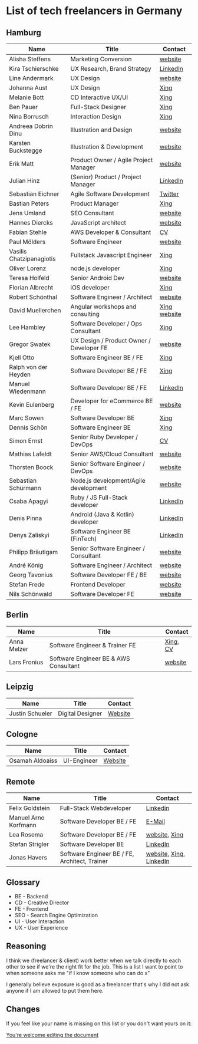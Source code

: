 # List of tech freelancers in Germany

## Hamburg

| Name                     | Title                                    | Contact                                                                              |
| ------------------------ | ---------------------------------------- | ------------------------------------------------------------------------------------ |
| Alisha Steffens          | Marketing Conversion                     | [website](https://www.alisha-steffens.de/)                                           |
| Kira Tschierschke        | UX Research, Brand Strategy              | [LinkedIn](https://www.linkedin.com/in/kira-tschierschke/)                           |
| Line Andermark           | UX Design                                | [website](https://www.andermark.com/)                                                |
| Johanna Aust             | UX Design                                | [Xing](https://www.xing.com/profile/Johanna_Aust)                                    |
| Melanie Bott             | CD Interactive UX/UI                     | [Xing](https://www.xing.com/profile/Melanie_Bott4)                                   |
| Ben Pauer                | Full-Stack Designer                      | [Xing](https://www.xing.com/profile/Benjamin_Pauer/)                                 |
| Nina Borrusch            | Interaction Design                       | [Xing](https://www.xing.com/profile/Nina_Borrusch/)                                  |
| Andreea Dobrin Dinu      | Illustration and Design                  | [website](http://summerkidworks.com/)                                                |
| Karsten Buckstegge       | Illustration & Development               | [website](https://karstenbuckstegge.de/)                                             |
| Erik Matt                | Product Owner / Agile Project Manager    | [website](https://www.erikmatt.de/)                                                  |
| Julian Hinz              | (Senior) Product / Project Manager       | [LinkedIn](https://www.linkedin.com/in/julian-hinz/)                                 |
| Sebastian Eichner        | Agile Software Development               | [Twitter](https://twitter.com/stdout)                                                |
| Bastian Peters           | Product Manager                          | [Xing](https://www.xing.com/profile/Bastian_Peters10)                                |
| Jens Umland              | SEO Consultant                           | [website](http://jumland.de/)                                                        |
| Hannes Diercks           | JavaScript architect                     | [website](https://xiphe.github.io/)                                                  |
| Fabian Stehle            | AWS Developer & Consultant               | [CV](cv.fstehle.com)                                                                 |
| Paul Mölders             | Software Engineer                        | [website](https://www.p0wl.space/)                                                   |
| Vasilis Chatzipanagiotis | Fullstack Javascript Engineer            | [Xing](https://www.xing.com/profile/Vasilis_Chatzipanagiotis)                        |
| Oliver Lorenz            | node.js developer                        | [Xing](https://www.xing.com/profile/Oliver_Lorenz29/cv)                              |
| Teresa Holfeld           | Senior Android Dev                       | [website](https://teresaholfeld.com/)                                                |
| Florian Albrecht         | iOS developer                            | [Xing](https://www.xing.com/profile/Florian_Albrecht10/cv)                           |
| Robert Schönthal         | Software Engineer / Architect            | [website](https://digitalkaoz.net)                                                   |
| David Muellerchen        | Angular workshops and consulting         | [Xing](https://www.xing.com/profile/David_Muellerchen) [website](https://webdave.de) |
| Lee Hambley              | Software Developer / Ops Consultant      | [Xing](https://www.xing.com/profile/Lee_Hambley)                                     |
| Gregor Swatek            | UX Design / Product Owner / Developer FE | [website](http://www.vonfoorn.com)                                                   |
| Kjell Otto               | Software Engineer BE / FE                | [Xing](https://www.xing.com/profile/Kjell_Otto/cv)                                   |
| Ralph von der Heyden     | Software Developer BE / FE               | [Xing](https://www.xing.com/profile/Ralph_vonderHeyden)                              |
| Manuel Wiedenmann        | Software Developer BE / FE               | [LinkedIn](https://www.linkedin.com/in/manuel-wiedenmann/)                           |
| Kevin Eulenberg          | Developer for eCommerce BE / FE          | [website](http://frontend.hamburg/)                                                  |
| Marc Sowen               | Software Developer BE                    | [Xing](https://www.xing.com/profile/Marc_Sowen)                                      |
| Dennis Schön             | Software Engineer BE                     | [Xing](https://www.xing.com/profile/DennisSchoen)                                    |
| Simon Ernst              | Senior Ruby Developer / DevOps           | [CV](https://simonernst.com/cv/)                                                     |
| Mathias Lafeldt          | Senior AWS/Cloud Consultant              | [website](https://sharpend.io)                                               |
| Thorsten Boock           | Senior Software Engineer / DevOps        | [website](https://codegy.de/)                                                        |
| Sebastian Schürmann      | Node.js development/Agile development    | [website](https://sebs.github.io)                                                    |
| Csaba Apagyi             | Ruby / JS Full-Stack developer           | [LinkedIn](https://www.linkedin.com/in/csaba-apagyi/)                                |
| Denis Pinna              | Android (Java & Kotlin) developer        | [LinkedIn](https://www.linkedin.com/in/denis-pinna-7495298a/)                        |
| Denys Zaliskyi           | Software Engineer BE (FinTech)           | [LinkedIn](https://www.linkedin.com/in/dzdidi/)                                      |
| Philipp Bräutigam        | Senior Software Engineer / Consultant    | [website](https://philipp-braeutigam.de)                                             |
| André König              | Software Engineer / Architect            | [website](https://andrekoenig.de)                                                    |
| Georg Tavonius           | Software Developer FE / BE               | [website](https://www.tavonius.de)                                                    |
| Stefan Frede             | Frontend Developer                       | [website](https://www.frede.io/)                                                    |
| Nils Schönwald           | Software Developer FE                    | [website](https://schoen.world)                                                      |

## Berlin

| Name         | Title                                 | Contact                                                                                               |
| ------------ | ------------------------------------- | ----------------------------------------------------------------------------------------------------- |
| Anna Melzer  | Software Engineer & Trainer FE        | [Xing](https://www.xing.com/profile/Anna_Melzer), [CV](https://stackoverflow.com/users/story/1554773) |
| Lars Fronius | Software Engineer BE & AWS Consultant | [website](https://fronius.me)                                                                         |

## Leipzig

| Name            | Title            | Contact                           |
| --------------- | ---------------- | --------------------------------- |
| Justin Schueler | Digital Designer | [Website](https://jschueler.com/) |

## Cologne

| Name            | Title       | Contact                            |
| --------------- | ----------- | ---------------------------------- |
| Osamah Aldoaiss | UI-Engineer | [Website](https://www.aldoaiss.de) |

## Remote

| Name                 | Title                                          | Contact                                                                                                                                     |
| -------------------- | ---------------------------------------------- | ------------------------------------------------------------------------------------------------------------------------------------------- |
| Felix Goldstein      | Full-Stack Webdeveloper                        | [Linkedin](https://www.linkedin.com/in/felix-goldstein-3623293/)                                                                            |
| Manuel Arno Korfmann | Software Developer BE / FE                     | [E-Mail](mailto:manu@korfmann.info)                                                                                                         |
| Lea Rosema           | Software Developer BE / FE                     | [website](https://terabaud.github.io), [Xing](https://www.xing.com/profile/Lea_Rosema)                                                      |
| Stefan Strigler      | Software Developer BE                          | [LinkedIn](https://www.linkedin.com/in/stefan-strigler-78494b6b/)                                                                           |
| Jonas Havers         | Software Engineer BE / FE, Architect, Trainer  | [website](https://jonas-havers.de), [Xing](https://www.xing.com/profile/Jonas_Havers), [LinkedIn](https://www.linkedin.com/in/jonashavers/) |

## Glossary

- BE - Backend
- CD - Creative Director
- FE - Frontend
- SEO - Search Engine Optimization
- UI - User Interaction
- UX - User Experience

## Reasoning

I think we (freelancer & client) work better when we talk directly to each other to see if we're the right fit for the job. This is a list I want to point to when someone asks me "if I know someone who can do x"

I generally believe exposure is good as a freelancer that's why I did not ask anyone if I am allowed to put them here.

## Changes

If you feel like your name is missing on this list or you don't want yours on it:

[You're welcome editing the document](https://github.com/lassediercks/list-of-tech-freelancers-in-hamburg/edit/master/readme.md)
